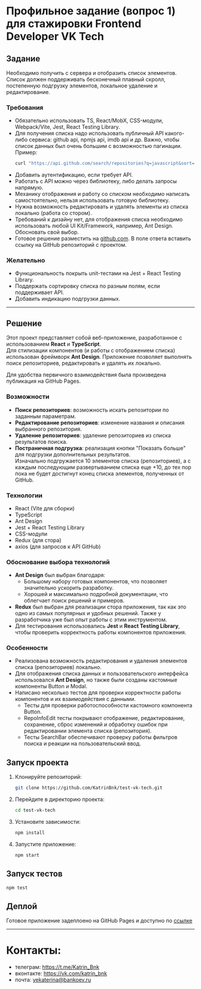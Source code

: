 # Профильное задание (вопрос 1) для стажировки Frontend Developer VK Tech


## Задание
Необходимо получить с сервера и отобразить список элементов. Список должен поддерживать бесконечный плавный скролл, постепенную подгрузку элементов, локальное удаление и редактирование.

### Требования
- Обязательно использовать TS, React/MobX, CSS-модули, Webpack/Vite, Jest, React Testing Library.
- Для получения списка надо использовать публичный API какого-либо сервиса: github api, npmjs api, imdb api и др. Важно, чтобы список данных был очень большим с возможностью пагинации.
  Пример:  
  ```bash
  curl "https://api.github.com/search/repositories?q=javascript&sort=stars&order=asc&page=2"
  ```
- Добавить аутентификацию, если требует API.
- Работать с API можно через библиотеку, либо делать запросы напрямую.
- Механику отображения и работу со списком необходимо написать самостоятельно, нельзя использовать готовую библиотеку.
- Нужна возможность редактировать и удалять элементы из списка локально (работа со стором).
- Требований к дизайну нет, для отображения списка необходимо использовать любой UI Kit/Framework, например, Ant Design. Обосновать свой выбор.
- Готовое решение разместить на [github.com](http://github.com/). В поле ответа вставить ссылку на GitHub репозиторий с проектом.

### Желательно
- Функциональность покрыть unit-тестами на Jest + React Testing Library.
- Поддержать сортировку списка по разным полям, если поддерживает API.
- Добавить индикацию подгрузки данных.

---

## Решение

Этот проект представляет собой веб-приложение, разработанное с использованием **React** и **TypeScript**.  
Для стилизации компонентов (и работы с отображением списка) использован фреймворк **Ant Design**. Приложение позволяет выполнять поиск репозиториев, редактировать и удалять их локально.

Для удобства первичного взаимодействия была произведена публикация на GitHub Pages.

### Возможности

- **Поиск репозиториев**: возможность искать репозитории по заданным параметрам.
- **Редактирование репозиториев**: изменение названия и описания выбранного репозитория.
- **Удаление репозиториев**: удаление репозиториев из списка результатов поиска.
- **Постраничная подгрузка**: реализация кнопки "Показать больше" для подгрузки дополнительных результатов.  
  Изначально подгружается 10 элементов списка (репозиториев), а с каждым последующим развертыванием списка еще +10, до тех пор пока не будет достигнут конец списка элементов, полученных от GitHub.

### Технологии

- React (Vite для сборки)
- TypeScript
- Ant Design
- Jest + React Testing Library
- CSS-модули
- Redux (для стора)
- axios (для запросов к API GitHub)

### Обоснование выбора технологий

- **Ant Design** был выбран благодаря:
    - Большому набору готовых компонентов, что позволяет значительно ускорить разработку.
    - Хорошей и максимально подробной документации, что облегчает поиск решений и примеров.
- **Redux** был выбран для реализации стора приложения, так как это одно из самых популярных и удобных решений. Также у разработчика уже был опыт работы с этим инструментом.
- Для тестирования использовались **Jest** и **React Testing Library**, чтобы проверить корректность работы компонентов приложения.

### Особенности 

- Реализована возможность редактирования и удаления элементов списка (репозиториев) локально.
- Для отображения списка данных и пользовательского интерфейса использовался **Ant Design**, но также были созданы кастомные компоненты Button и Modal.
- Написано несколько тестов для проверки корректности работы компонентов и их взаимодействия с данными.
  - Тесты для проверки работоспособности кастомного компонента Button.
  - RepoInfoEdit тесты покрывают отображение, редактирование, сохранение, сброс изменений и обработку ошибок при редактировании элемента списка (репозитория).
  - Тесты SearchBar обеспечивают проверку работы фильтров поиска и реакции на пользовательский ввод.

## Запуск проекта

1. Клонируйте репозиторий:
   ```bash
   git clone https://github.com/KatrinBnk/test-vk-tech.git
   ```

2. Перейдите в директорию проекта:
   ```bash
   cd test-vk-tech
   ```

3. Установите зависимости:
   ```bash
   npm install
   ```

4. Запустите приложение:
   ```bash
   npm start
   ```


## Запуск тестов

```bash
npm test
```


## Деплой

Готовое приложение задеплоено на GitHub Pages и доступно по
[ссылке](https://katrinbnk.github.io/test-vk-tech/)

--- 

# Контакты:
- телеграм: https://t.me/Katrin_Bnk
- вконтакте: https://vk.com/katrin_bnk
- почта:  yekaterina@bankoev.ru
